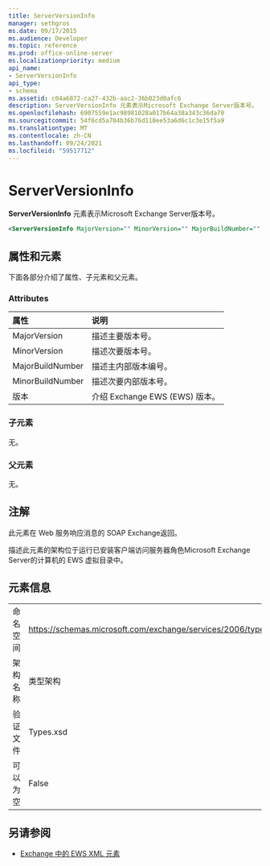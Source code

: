 ```yaml
---
title: ServerVersionInfo
manager: sethgros
ms.date: 09/17/2015
ms.audience: Developer
ms.topic: reference
ms.prod: office-online-server
ms.localizationpriority: medium
api_name:
- ServerVersionInfo
api_type:
- schema
ms.assetid: c04a6872-ca27-432b-aac2-36b023d0afc6
description: ServerVersionInfo 元素表示Microsoft Exchange Server版本号。
ms.openlocfilehash: 6907559e1ac98981028a017b64a38a343c36da70
ms.sourcegitcommit: 54f6cd5a704b36b76d110ee53a6d6c1c3e15f5a9
ms.translationtype: MT
ms.contentlocale: zh-CN
ms.lasthandoff: 09/24/2021
ms.locfileid: "59517712"
---
```

# <a name="serverversioninfo"></a>ServerVersionInfo

**ServerVersionInfo** 元素表示Microsoft Exchange Server版本号。 
  
```xml
<ServerVersionInfo MajorVersion="" MinorVersion="" MajorBuildNumber="" MinorBuildNumber="" Version="" />
```

## <a name="attributes-and-elements"></a>属性和元素

下面各部分介绍了属性、子元素和父元素。
  
### <a name="attributes"></a>Attributes

|**属性**|**说明**|
|:-----|:-----|
|MajorVersion  <br/> |描述主要版本号。  <br/> |
|MinorVersion  <br/> |描述次要版本号。  <br/> |
|MajorBuildNumber  <br/> |描述主内部版本编号。  <br/> |
|MinorBuildNumber  <br/> |描述次要内部版本号。  <br/> |
|版本  <br/> |介绍 Exchange EWS (EWS) 版本。  <br/> |
   
### <a name="child-elements"></a>子元素

无。
  
### <a name="parent-elements"></a>父元素

无。
  
## <a name="remarks"></a>注解

此元素在 Web 服务响应消息的 SOAP Exchange返回。
  
描述此元素的架构位于运行已安装客户端访问服务器角色Microsoft Exchange Server的计算机的 EWS 虚拟目录中。 
  
## <a name="element-information"></a>元素信息

|||
|:-----|:-----|
|命名空间  <br/> |https://schemas.microsoft.com/exchange/services/2006/types  <br/> |
|架构名称  <br/> |类型架构  <br/> |
|验证文件  <br/> |Types.xsd  <br/> |
|可以为空  <br/> |False  <br/> |
   
## <a name="see-also"></a>另请参阅



- [Exchange 中的 EWS XML 元素](ews-xml-elements-in-exchange.md)

